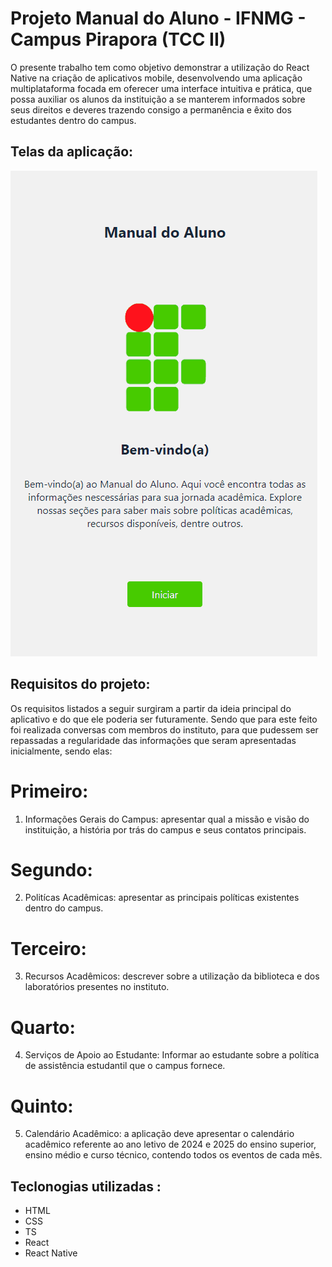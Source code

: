 # Projeto Manual do Aluno - IFNMG - Campus Pirapora (TCC II)

O presente trabalho tem como objetivo demonstrar a utilização do React Native na criação de aplicativos mobile, desenvolvendo uma aplicação multiplataforma focada em oferecer uma interface intuitiva e prática, que possa auxiliar os alunos da instituição a se manterem informados sobre seus direitos e deveres trazendo consigo a permanência e êxito dos estudantes dentro do campus.

## Telas da aplicação:

[<img src="./assets/projetoManualDoAluno.gif" alt="gif da tela inicial do projeto Manual do Aluno">](https://github.com/maikesoares/ProjetoManualDoAluno)

## Requisitos do projeto:

Os requisitos listados a seguir surgiram a partir da ideia principal do aplicativo e
do que ele poderia ser futuramente. Sendo que para este feito foi realizada conversas com
membros do instituto, para que pudessem ser repassadas a regularidade das informações
que seram apresentadas inicialmente, sendo elas:

# Primeiro:

1. Informações Gerais do Campus: apresentar qual a missão e visão do instituição, a
   história por trás do campus e seus contatos principais.

# Segundo:

2. Politícas Acadêmicas: apresentar as principais políticas existentes dentro do campus.

# Terceiro:

3. Recursos Acadêmicos: descrever sobre a utilização da biblioteca e dos laboratórios
   presentes no instituto.

# Quarto:

4. Serviços de Apoio ao Estudante: Informar ao estudante sobre a política de assistência
   estudantil que o campus fornece.

# Quinto:

5. Calendário Acadêmico: a aplicação deve apresentar o calendário acadêmico referente
   ao ano letivo de 2024 e 2025 do ensino superior, ensino médio e curso técnico,
   contendo todos os eventos de cada mês.

## Teclonogias utilizadas :

- HTML
- CSS
- TS
- React
- React Native
